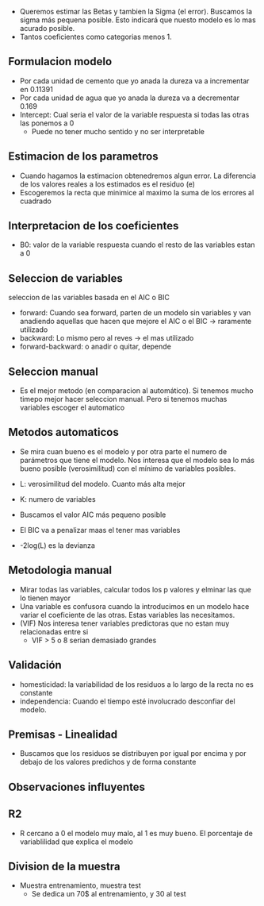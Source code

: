 - Queremos estimar las Betas y tambien la Sigma (el error). Buscamos la sigma más pequena posible. Esto indicará que nuesto modelo es lo mas acurado posible.
- Tantos coeficientes como categorias menos 1.

## Formulacion modelo
- Por cada unidad de cemento que yo anada la dureza va a incrementar en 0.11391
- Por cada unidad de agua que yo anada la dureza va a decrementar 0.169
- Intercept: Cual seria el valor de la variable respuesta si todas las otras las ponemos a 0
  - Puede no tener mucho sentido y no ser interpretable

## Estimacion de los parametros
- Cuando hagamos la estimacion obtenedremos algun error. La diferencia de los valores reales a los estimados es el residuo (e)
- Escogeremos la recta que minimice al maximo la suma de los errores al cuadrado

## Interpretacion de los coeficientes
- B0: valor de la variable respuesta cuando el resto de las variables estan a 0

## Seleccion de variables
seleccion de las variables basada en el AIC o BIC
- forward: Cuando sea forward, parten de un modelo sin variables y van anadiendo aquellas que hacen que mejore el AIC o el BIC -> raramente utilizado
- backward: Lo mismo pero al reves -> el mas utilizado
- forward-backward: o anadir o quitar, depende

## Seleccion manual
- Es el mejor metodo (en comparacion al automático). Si tenemos mucho timepo mejor hacer seleccion manual. Pero si tenemos muchas variables escoger el automatico

## Metodos automaticos
- Se mira cuan bueno es el modelo y por otra parte el numero de parámetros que tiene el modelo. Nos interesa que el modelo sea lo más bueno posible (verosimilitud) con el mínimo de variables posibles.
 - L: verosimilitud del modelo. Cuanto más alta mejor
 - K: numero de variables
 - Buscamos el valor AIC más pequeno posible
 - El BIC va a penalizar maas el tener mas variables

 - -2log(L) es la devianza

 ## Metodologia manual
- Mirar todas las variables, calcular todos los p valores y elminar las que lo tienen mayor
- Una variable es confusora cuando la introducimos en un modelo hace variar el coeficiente de las otras. Estas variables las necesitamos.
- (VIF) Nos interesa tener variables predictoras que no estan muy relacionadas entre si
  - VIF > 5 o 8 serian demasiado grandes

## Validación
- homesticidad: la variabilidad de los residuos a lo largo de la recta no es constante
- independencia: Cuando el tiempo esté involucrado desconfiar del modelo.


## Premisas - Linealidad
- Buscamos que los residuos se distribuyen por igual por encima y por debajo de los valores predichos y de forma constante 

## Observaciones influyentes

## R2
- R cercano a 0 el modelo muy malo, al 1 es muy bueno. El porcentaje de variablilidad que explica el modelo

## Division de la muestra
- Muestra entrenamiento, muestra test
  - Se dedica un 70$ al entrenamiento, y 30 al test
